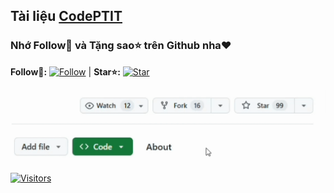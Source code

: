 ## Tài liệu [CodePTIT](https://github.com/nvbangg/CodePTIT)
  
### Nhớ Follow👀 và Tặng sao⭐ trên Github nha❤️ 
 **Follow👀:** [![Follow](https://img.shields.io/github/followers/nvbangg?label=Follow&style=social)](https://github.com/nvbangg) | **Star⭐:** [![Star](https://img.shields.io/github/stars/nvbangg/PTIT_Docs?style=social)](https://github.com/nvbangg/PTIT_Docs)

![Gif](https://raw.githubusercontent.com/nvbangg/nvbangg/main/data/star_follow.gif)

[![Visitors](https://api.visitorbadge.io/api/visitors?path=https%3A%2F%2Fgithub.com%2Fnvbangg%2FPTIT_Docs&countColor=%232ccce4)](https://visitorbadge.io/status?path=https%3A%2F%2Fgithub.com%2Fnvbangg%2FPTIT_Docs)